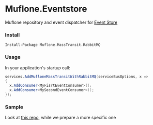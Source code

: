 # Muflone.Eventstore
Muflone repository and event dispatcher for [Event Store](https://eventstore.org "Event store's Homepage")
 
### Install ###
`Install-Package Muflone.MassTransit.RabbitMQ`

### Usage ###

In your application's startup call:

```csharp
services.AddMufloneMassTransitWithRabbitMQ(serviceBusOptions, x =>
{
  x.AddConsumer<MyFisrtEventConsumer>();  
  x.AddConsumer<MySecondEventConsumer>();
});
```

### Sample ###
Look at [this repo](https://github.com/Iridio/CQRS-ES_testing_workshop), while we prepare a more specific one

